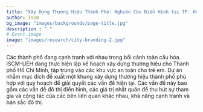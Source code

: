 ```yaml
---
title: "Xây Dựng Thương Hiệu Thành Phố: Nghiên Cứu Điển Hình tại TP. Hồ Chí Minh"
author: iscm
bg_image: "images/backgrounds/page-title.jpg"
description : " "
# Event image
image: "images/research/city-branding-2.jpg"
---
```


Các thành phố đang cạnh tranh với nhau trong bối cảnh toàn cầu hóa. ISCM-UEH đang thực hiện lập kế hoạch xây dựng thương hiệu cho Thành phố Hồ Chí Minh, tập trung vào các khu vực an toàn cho trẻ em.
Dự án nhằm mục đích đề xuất một khung xây dựng thương hiệu thành phố phù hợp với quy hoạch để giải quyết các vấn đề hiện tại. Các vấn đề này bao gồm các vấn đề đô thị điển hình, các giá trị nhất quán để thu hút sự tham gia và cộng tác của các bên liên quan khác nhau, khả năng cạnh tranh và bản sắc đô thị.

